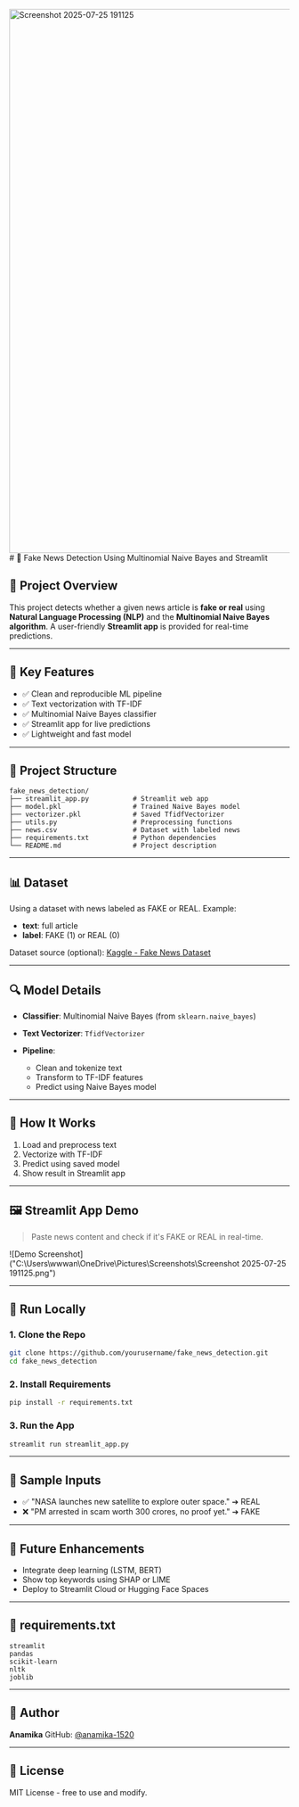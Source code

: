 <img width="1917" height="976" alt="Screenshot 2025-07-25 191125" src="https://github.com/user-attachments/assets/b090412a-2fa1-48ab-abfe-e6451dc73948" /># 📰 Fake News Detection Using Multinomial Naive Bayes and Streamlit

## 🚀 Project Overview

This project detects whether a given news article is **fake or real** using **Natural Language Processing (NLP)** and the **Multinomial Naive Bayes algorithm**. A user-friendly **Streamlit app** is provided for real-time predictions.

---

## 📌 Key Features

* ✅ Clean and reproducible ML pipeline
* ✅ Text vectorization with TF-IDF
* ✅ Multinomial Naive Bayes classifier
* ✅ Streamlit app for live predictions
* ✅ Lightweight and fast model

---

## 📂 Project Structure

```
fake_news_detection/
├── streamlit_app.py           # Streamlit web app
├── model.pkl                  # Trained Naive Bayes model
├── vectorizer.pkl             # Saved TfidfVectorizer
├── utils.py                   # Preprocessing functions
├── news.csv                   # Dataset with labeled news
├── requirements.txt           # Python dependencies
└── README.md                  # Project description
```

---

## 📊 Dataset

Using a dataset with news labeled as FAKE or REAL. Example:

* **text**: full article
* **label**: FAKE (1) or REAL (0)

Dataset source (optional): [Kaggle - Fake News Dataset](<img width="1917" height="976" alt="image" src="https://github.com/user-attachments/assets/83593e49-5f9e-4cd3-82c0-e2b00ddafe7b" />
)

---

## 🔍 Model Details

* **Classifier**: Multinomial Naive Bayes (from `sklearn.naive_bayes`)
* **Text Vectorizer**: `TfidfVectorizer`
* **Pipeline**:

  * Clean and tokenize text
  * Transform to TF-IDF features
  * Predict using Naive Bayes model

---

## 📐 How It Works

1. Load and preprocess text
2. Vectorize with TF-IDF
3. Predict using saved model
4. Show result in Streamlit app

---

## 🖼️ Streamlit App Demo

> Paste news content and check if it's FAKE or REAL in real-time.

![Demo Screenshot]("C:\Users\wwwan\OneDrive\Pictures\Screenshots\Screenshot 2025-07-25 191125.png")

---

## 💪 Run Locally

### 1. Clone the Repo

```bash
git clone https://github.com/yourusername/fake_news_detection.git
cd fake_news_detection
```

### 2. Install Requirements

```bash
pip install -r requirements.txt
```

### 3. Run the App

```bash
streamlit run streamlit_app.py
```

---

## 🧪 Sample Inputs

* ✅ "NASA launches new satellite to explore outer space." ➔ REAL
* ❌ "PM arrested in scam worth 300 crores, no proof yet." ➔ FAKE

---

## 🤔 Future Enhancements

* Integrate deep learning (LSTM, BERT)
* Show top keywords using SHAP or LIME
* Deploy to Streamlit Cloud or Hugging Face Spaces

---

## 📃 requirements.txt

```
streamlit
pandas
scikit-learn
nltk
joblib
```

---

## 🌟 Author

**Anamika**
GitHub: [@anamika-1520](https://github.com/anamika-1520)

---

## 📄 License

MIT License - free to use and modify.
